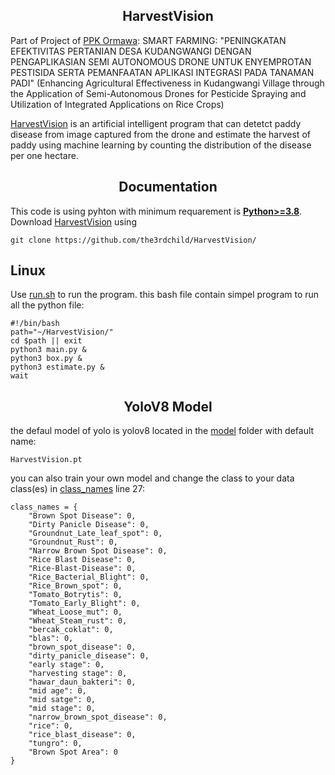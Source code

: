 ## <div align="center">HarvestVision</div>

Part of Project of [PPK Ormawa](https://php2d.kemdikbud.go.id/): SMART FARMING: "PENINGKATAN EFEKTIVITAS PERTANIAN DESA KUDANGWANGI DENGAN PENGAPLIKASIAN SEMI AUTONOMOUS DRONE UNTUK  ENYEMPROTAN PESTISIDA SERTA PEMANFAATAN APLIKASI INTEGRASI PADA TANAMAN PADI" (Enhancing Agricultural Effectiveness in Kudangwangi Village through the Application of Semi-Autonomous Drones for Pesticide Spraying and Utilization of Integrated Applications on Rice Crops)

[HarvestVision](https://github.com/the3rdchild/HarvestVision) is an artificial intelligent program that can detetct paddy disease from image captured from the drone and estimate the harvest of paddy using machine learning by counting the distribution of the disease per one hectare.

## <div align="center">Documentation</div>

This code is using pyhton with minimum requarement is [**Python>=3.8**](https://www.python.org/). Download [HarvestVision](https://github.com/the3rdchild/HarvestVision) using
```Git
git clone https://github.com/the3rdchild/HarvestVision/
```

## Linux
Use [run.sh](https://github.com/the3rdchild/rgd/blob/main/run.sh) to run the program. this bash file contain simpel program to run all the python file:
```
#!/bin/bash
path="~/HarvestVision/"
cd $path || exit
python3 main.py &
python3 box.py &
python3 estimate.py &
wait
```

## <div align="center">YoloV8 Model</div>

the defaul model of yolo is yolov8 located in the [model](https://github.com/the3rdchild/HarvestVision/tree/main/Model) folder with default name:
```
HarvestVision.pt
```
you can also train your own model and change the class to your data class(es) in [class_names](https://github.com/the3rdchild/HarvestVision/blob/main/class_names.py) line 27:
```
class_names = {
    "Brown Spot Disease": 0,
    "Dirty Panicle Disease": 0,
    "Groundnut_Late_leaf_spot": 0,
    "Groundnut_Rust": 0,
    "Narrow Brown Spot Disease": 0,
    "Rice Blast Disease": 0,
    "Rice-Blast-Disease": 0,
    "Rice_Bacterial_Blight": 0,
    "Rice_Brown_spot": 0,
    "Tomato_Botrytis": 0,
    "Tomato_Early_Blight": 0,
    "Wheat_Loose_mut": 0,
    "Wheat_Steam_rust": 0,
    "bercak_coklat": 0,
    "blas": 0,
    "brown_spot_disease": 0,
    "dirty_panicle_disease": 0,
    "early stage": 0,
    "harvesting stage": 0,
    "hawar_daun_bakteri": 0,
    "mid age": 0,
    "mid satge": 0,
    "mid stage": 0,
    "narrow_brown_spot_disease": 0,
    "rice": 0,
    "rice_blast_disease": 0,
    "tungro": 0,
    "Brown Spot Area": 0
}
```